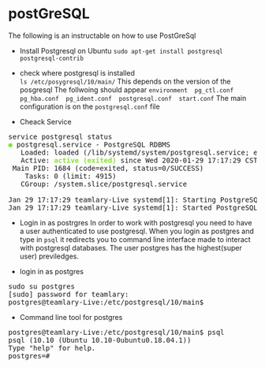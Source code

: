 # postGreSQL

The following is an instructable on how to use PostGreSql 

- Install Postgresql on Ubuntu 
```sudo apt-get install postgresql postgresql-contrib```

- check where postgresql is installed  
```ls /etc/posygresql/10/main/```
   This depends on the version of the posgresql 
   The follwoing should appear 
    ```environment  pg_ctl.conf  pg_hba.conf  pg_ident.conf  postgresql.conf  start.conf```
      The main configuration is on the `postgresql.conf` file 
  
- Cheack Service 
<pre>service postgresql status
<font color="#8AE234"><b>●</b></font> postgresql.service - PostgreSQL RDBMS
   Loaded: loaded (/lib/systemd/system/postgresql.service; enabled; vendor preset: enabled)
   Active: <font color="#8AE234"><b>active (exited)</b></font> since Wed 2020-01-29 17:17:29 CST; 17h ago
 Main PID: 1684 (code=exited, status=0/SUCCESS)
    Tasks: 0 (limit: 4915)
   CGroup: /system.slice/postgresql.service

Jan 29 17:17:29 teamlary-Live systemd[1]: Starting PostgreSQL RDBMS...
Jan 29 17:17:29 teamlary-Live systemd[1]: Started PostgreSQL RDBMS.
</pre>

- Login in as postrgres
 In order to work with postgresql you need to have a user authenticated to use postgresql. When you login as postgres and type in `psql` it redirects you to command line interface made to interact with postgresql databases. The user postgres has the highest(super user) previledges.  
 
 - login in as postgres 
 <pre>sudo su postgres
[sudo] password for teamlary: 
postgres@teamlary-Live:/etc/postgresql/10/main$ 
</pre>

- Command line tool for postgres 
<pre>postgres@teamlary-Live:/etc/postgresql/10/main$ psql
psql (10.10 (Ubuntu 10.10-0ubuntu0.18.04.1))
Type &quot;help&quot; for help.
postgres=# 
</pre>





